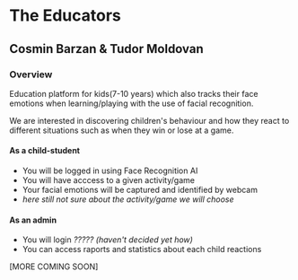 # The Educators

## Cosmin Barzan & Tudor Moldovan

### Overview ###
Education platform for kids(7-10 years) which also tracks their face emotions when learning/playing with the use of facial recognition.

We are interested in discovering children's behaviour and how they react to different situations such as when they win or lose at a game.

  #### As a child-student #### 
  - You will be logged in using Face Recognition AI
  - You will have acccess to a given activity/game
  - Your facial emotions will be captured and identified by webcam 
  - *here still not sure about the activity/game we will choose*
  
  #### As an admin ####
  - You will login *????? (haven't decided yet how)*
  - You can access raports and statistics about each child reactions 
  
  
  [MORE COMING SOON]
